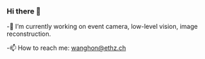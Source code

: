 ### Hi there 👋
-🔭 I’m currently working on event camera, low-level vision, image reconstruction. 

-📫 How to reach me: wanghon@ethz.ch

<!--
**wanghongjian98/wanghongjian98** is a ✨ _special_ ✨ repository because its `README.md` (this file) appears on your GitHub profile.

Here are some ideas to get you started:

- 🔭 I’m currently working on ...
- 🌱 I’m currently learning ...
- 👯 I’m looking to collaborate on ...
- 🤔 I’m looking for help with ...
- 💬 Ask me about ...
- 📫 How to reach me: ...
- 😄 Pronouns: ...
- ⚡ Fun fact: ...
-->
